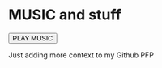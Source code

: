 # MUSIC and stuff
<a href="https://ayiman29.github.io/music-page/" target="_blank"><button>PLAY MUSIC</button></a>

Just adding more context to my Github PFP

